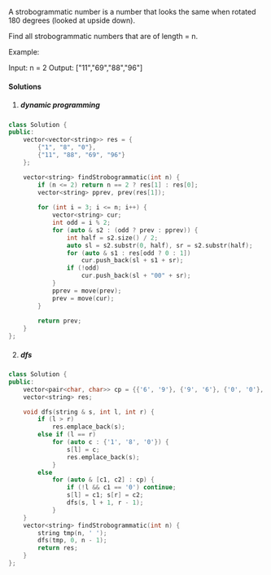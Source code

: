 A strobogrammatic number is a number that looks the same when rotated 180 degrees (looked at upside down).

Find all strobogrammatic numbers that are of length = n.

Example:

Input:  n = 2
Output: ["11","69","88","96"]

#### Solutions

1. ##### dynamic programming

```c++
class Solution {
public:
    vector<vector<string>> res = {
        {"1", "8", "0"},
        {"11", "88", "69", "96"}
    };

    vector<string> findStrobogrammatic(int n) {
        if (n <= 2) return n == 2 ? res[1] : res[0];
        vector<string> pprev, prev(res[1]);
        
        for (int i = 3; i <= n; i++) {
            vector<string> cur;
            int odd = i % 2;
            for (auto & s2 : (odd ? prev : pprev)) {
                int half = s2.size() / 2;
                auto sl = s2.substr(0, half), sr = s2.substr(half);
                for (auto & s1 : res[odd ? 0 : 1])
                    cur.push_back(sl + s1 + sr);
                if (!odd)
                    cur.push_back(sl + "00" + sr);
            }
            pprev = move(prev);
            prev = move(cur);
        }
    
        return prev;
    }
};
```

2. ##### dfs

```c++
class Solution {
public:
    vector<pair<char, char>> cp = {{'6', '9'}, {'9', '6'}, {'0', '0'}, {'8', '8'}, {'1', '1'}};
    vector<string> res;

    void dfs(string & s, int l, int r) {
        if (l > r)
            res.emplace_back(s);
        else if (l == r)
            for (auto c : {'1', '8', '0'}) {
                s[l] = c;
                res.emplace_back(s);
            }
        else
            for (auto & [c1, c2] : cp) {
                if (!l && c1 == '0') continue;
                s[l] = c1; s[r] = c2;
                dfs(s, l + 1, r - 1);
            }
    }
    vector<string> findStrobogrammatic(int n) {
        string tmp(n, ' ');
        dfs(tmp, 0, n - 1);
        return res;
    }
};
```
